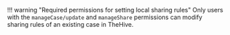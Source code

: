 !!! warning "Required permissions for setting local sharing rules"
    Only users with the `manageCase/update` and `manageShare` permissions can modify sharing rules of an existing case in TheHive.
